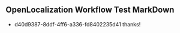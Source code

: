 ## OpenLocalization Workflow Test MarkDown

* d40d9387-8ddf-4ff6-a336-fd8402235d41 
thanks!



<!--HONumber=Jan16_HO4-->

